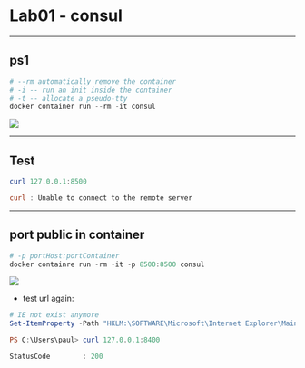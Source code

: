 # Lab01 - consul

---

## ps1
````ps1
# --rm automatically remove the container
# -i -- run an init inside the container
# -t -- allocate a pseudo-tty
docker container run --rm -it consul
````
[<img src="https://i.imgur.com/Yr6whAq.png">](https://i.imgur.com/Yr6whAq.png)

---

## Test
````ps1
curl 127.0.0.1:8500

curl : Unable to connect to the remote server
````

---

## port public in container
````ps1
# -p portHost:portContainer
docker containre run -rm -it -p 8500:8500 consul
````
[<img src="https://i.imgur.com/UWBMLgT.png">](https://i.imgur.com/UWBMLgT.png)
* test url again:
````ps1
# IE not exist anymore
Set-ItemProperty -Path "HKLM:\SOFTWARE\Microsoft\Internet Explorer\Main" -Name "DisableFirstRunCustomize" -Value 2

PS C:\Users\paul> curl 127.0.0.1:8400                                              

StatusCode        : 200
````
